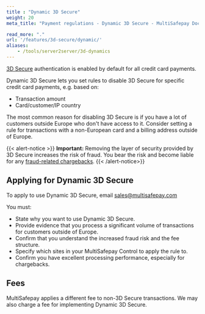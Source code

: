 ```yaml
---
title : "Dynamic 3D Secure"
weight: 20
meta_title: "Payment regulations - Dynamic 3D Secure - MultiSafepay Docs"

read_more: "."
url: '/features/3d-secure/dynamic/'
aliases:
    - /tools/server2server/3d-dynamics
---
```


[3D Secure](/features/3d-secure/about/) authentication is enabled by default for all credit card payments. 

Dynamic 3D Secure lets you set rules to disable 3D Secure for specific credit card payments, e.g. based on:

- Transaction amount
- Card/customer/IP country

The most common reason for disabling 3D Secure is if you have a lot of customers outside Europe who don't have access to it. Consider setting a rule for transactions with a non-European card and a billing address outside of Europe.

{{< alert-notice >}} **Important:** Removing the layer of security provided by 3D Secure increases the risk of fraud. You bear the risk and become liable for any [fraud-related chargebacks](/payments/chargebacks/). {{< /alert-notice>}}

## Applying for Dynamic 3D Secure
To apply to use Dynamic 3D Secure, email <sales@multisafepay.com>

You must:

- State why you want to use Dynamic 3D Secure.
- Provide evidence that you process a significant volume of transactions for customers outside of Europe.
- Confirm that you understand the increased fraud risk and the fee structure.
- Specify which sites in your MultiSafepay Control to apply the rule to.
- Confirm you have excellent processing performance, especially for chargebacks.

## Fees
MultiSafepay applies a different fee to non-3D Secure transactions. We may also charge a fee for implementing Dynamic 3D Secure. 